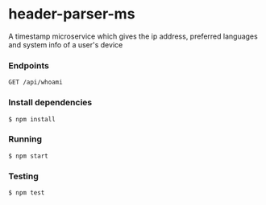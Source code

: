 # header-parser-ms

A timestamp microservice which gives the ip address, preferred languages and system info of a user's device

### Endpoints
```
GET /api/whoami
```

### Install dependencies
```
$ npm install
```

### Running
```
$ npm start
```

### Testing
```
$ npm test
```